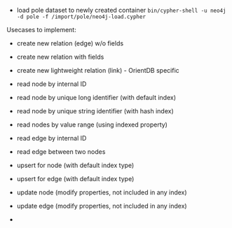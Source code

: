 
* load pole dataset to newly created container
`bin/cypher-shell -u neo4j -d pole -f /import/pole/neo4j-load.cypher`


Usecases to implement:

* create new relation (edge) w/o fields
* create new relation with fields

* create new lightweight relation (link) - OrientDB specific

* read node by internal ID
* read node by unique long identifier (with default index)
* read node by unique string identifier (with hash index)
* read nodes by value range (using indexed property)

* read edge by internal ID
* read edge between two nodes

* upsert for node (with default index type)
* upsert for edge (with default index type)

* update node (modify properties, not included in any index)
* update edge (modify properties, not included in any index)

*